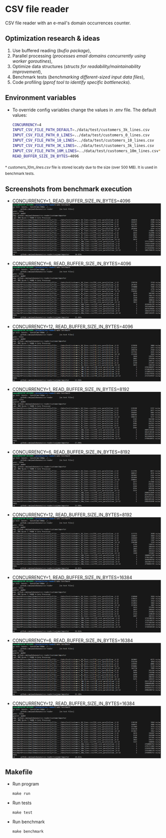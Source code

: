 # CSV file reader
CSV file reader with an e-mail's domain occurrences counter.

## Optimization research & ideas
1. Use buffered reading (*bufio package*),
2. Parallel processing (*processes email domains concurrently using worker goroutines*),
3. Optimize data structures (*structs for readability/maintainability improvement*),
4. Benchmark tests (*benchmarking different-sized input data files*),
5. Code profiling (*pprof tool to identify specific bottlenecks*).

## Environment variables
- To override config variables change the values in .env file. The default values:

    ```bash
    CONCURRENCY=4
    INPUT_CSV_FILE_PATH_DEFAULT=./data/test/customers_3k_lines.csv
    INPUT_CSV_FILE_PATH_0_LINES=../data/test/customers_0_lines.csv
    INPUT_CSV_FILE_PATH_10_LINES=../data/test/customers_10_lines.csv
    INPUT_CSV_FILE_PATH_3K_LINES=../data/test/customers_3k_lines.csv
    INPUT_CSV_FILE_PATH_10M_LINES=../data/test/customers_10m_lines.csv*
    READ_BUFFER_SIZE_IN_BYTES=4096
    ```
<sub>* _customers_10m_lines.csv_ file is stored locally due to the size (over 500 MB). It is used in benchmark tests.</sub>

## Screenshots from benchmark execution
- CONCURRENCY=1, READ_BUFFER_SIZE_IN_BYTES=4096
![CONCURRENCY=1, READ_BUFFER_SIZE_IN_BYTES=4096](/assets/benchmark-500ms-concurrency-1-read-buffer-size-4096-amd-ryzen-5-7600x.png)

- CONCURRENCY=6, READ_BUFFER_SIZE_IN_BYTES=4096
![CONCURRENCY=6, READ_BUFFER_SIZE_IN_BYTES=4096](/assets/benchmark-500ms-concurrency-6-read-buffer-size-4096-amd-ryzen-5-7600x.png)

- CONCURRENCY=12, READ_BUFFER_SIZE_IN_BYTES=4096
![CONCURRENCY=12, READ_BUFFER_SIZE_IN_BYTES=4096](/assets/benchmark-500ms-concurrency-12-read-buffer-size-4096-amd-ryzen-5-7600x.png)

- CONCURRENCY=1, READ_BUFFER_SIZE_IN_BYTES=8192
![CONCURRENCY=1, READ_BUFFER_SIZE_IN_BYTES=8192](/assets/benchmark-500ms-concurrency-1-read-buffer-size-8192-amd-ryzen-5-7600x.png)

- CONCURRENCY=6, READ_BUFFER_SIZE_IN_BYTES=8192
![CONCURRENCY=6, READ_BUFFER_SIZE_IN_BYTES=8192](/assets/benchmark-500ms-concurrency-6-read-buffer-size-8192-amd-ryzen-5-7600x.png)

- CONCURRENCY=12, READ_BUFFER_SIZE_IN_BYTES=8192
![CONCURRENCY=12, READ_BUFFER_SIZE_IN_BYTES=8192](/assets/benchmark-500ms-concurrency-12-read-buffer-size-8192-amd-ryzen-5-7600x.png)

- CONCURRENCY=1, READ_BUFFER_SIZE_IN_BYTES=16384
![CONCURRENCY=1, READ_BUFFER_SIZE_IN_BYTES=16384](/assets/benchmark-500ms-concurrency-1-read-buffer-size-16384-amd-ryzen-5-7600x.png)

- CONCURRENCY=6, READ_BUFFER_SIZE_IN_BYTES=16384
![CONCURRENCY=6, READ_BUFFER_SIZE_IN_BYTES=16384](/assets/benchmark-500ms-concurrency-6-read-buffer-size-16384-amd-ryzen-5-7600x.png)

- CONCURRENCY=12, READ_BUFFER_SIZE_IN_BYTES=16384
![CONCURRENCY=12, READ_BUFFER_SIZE_IN_BYTES=16384](/assets/benchmark-500ms-concurrency-12-read-buffer-size-16384-amd-ryzen-5-7600x.png)

## Makefile
- Run program
    ```
    make run
    ```

- Run tests
    ```
    make test
    ```

- Run benchmark
    ```
    make benchmark
    ```
